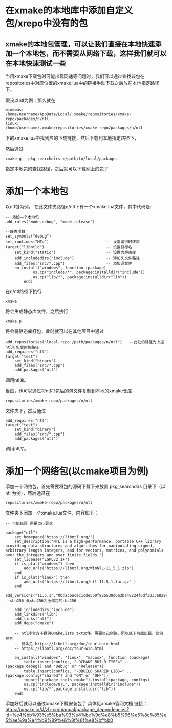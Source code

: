 # 在xmake的本地库中添加自定义包/xrepo中没有的包

## xmake的本地包管理，可以让我们直接在本地快速添加一个本地包，而不需要从网络下载，这样我们就可以在本地快速测试一些
当用xmake下载包时可能出现网速等问题时，我们可以通过查找该包在repositories中对应位置的xmake.lua中的链接手动下载之后放在本地指定路径下，
    
假设以ntl为例：那么就在 
    
    windwos: 
    /home/username/AppData/Local/.xmake/repositories/xmake-repo/packages/n/ntl
    linux:  
    /home/username/.xmake/repositories/xmake-repo/packages/n/ntl
    
下的xmake.lua中找到应的下载链接，然后下载到本地指定路径下，

然后通过 

    xmake g --pkg_searchdirs =/path/to/local/packages 
    
指定本地包的查找路径，之后就可以下载网上的包了
    
# 添加一个本地包

以ntl包为例。
在此文件夹路径n/ntl下有一个xmake.lua文件，其中代码是:

    -- 添加一个本地包
    add_rules("mode.debug", "mode.release")

    --静态项目
    set_symbols("debug")
    set_runtimes("MTd")                         -- 设置运行时环境
    target("libntld")                           -- 设置目标名
        set_kind("static")                      -- 设置为静态库
        add_includedirs("include")              -- 添加头文件路径
        add_files("src/*.cpp")                  -- 添加源文件
        on_install("windows", function (package)
                os.cp("include/*", package:installdir("include"))
                os.cp("lib/*", package:installdir("lib"))
            end)
    
在n/ntl路径下执行 
    
    xmake 

将会生成静态库文件，之后执行

    xmake p 
    
将会将静态库打包，此时就可以在其他项目中通过
    
    add_repositories("local-repo /path/packages/n/ntl")   --此处的路径为上述ntl打包后的包路径
    add_requires("ntl")
    target("test")
        set_kind("binary")
        add_files("src/*.cpp")
        add_packages("ntl")

调用ntl库。

当然，也可以通过将ntl打包后的包文件复制到本地的xmake仓库
    
    repositories/xmake-repo/packages/n/ntl

文件夹下，然后通过

    add_requires("ntl")
    target("test")
        set_kind("binary")
        add_files("src/*.cpp")
        add_packages("ntl")

调用ntl库。

# 添加一个网络包(以cmake项目为例)
添加一个网络包，首先需要将包的源码下载下来放置 pkg_searchdirs 目录下（以 ntl 为例），然后通过在
    
    repositories/xmake-repo/packages/n/ntl

文件夹下添加一个xmake.lua文件，内容如下：

    -- 可能错误 需要自行更改

    package("ntl")
        set_homepage("https://libntl.org/")
        set_description("NTL is a high-performance, portable C++ library providing data structures and algorithms for manipulating signed, arbitrary length integers, and for vectors, matrices, and polynomials over the integers and over finite fields.")
        set_license("LGPLv2.1+")
        if is_plat("windows") then
            add_urls("https://libntl.org/WinNTL-11_5_1.zip")
        end 
        if is_plat("linux") then
            add_urls("https://libntl.org/ntl-11.5.1.tar.gz" )
        end
        add_versions("11.5.1","0bd2c6acec1cde5b0f826538d6a3ba48224f6df3033a829a79e06e11b5c5faa2")  --sha256 此sha256为压缩包的sha256
        
        add_includedirs("include")
        add_linkdirs("lib")
        add_links("ntl")
        add_deps("cmake")

        -- ntl库官方不提供CMakeLists.txt文件，需要自己创建，所以底下可能出错，仅供参考 
        -- 具体见 https://libntl.org/doc/tour-unix.html
        -- https://libntl.org/doc/tour-win.html

        on_install("windows", "linux", "macosx", function (package)
            table.insert(configs, "-DCMAKE_BUILD_TYPE=" .. (package:debug() and "Debug" or "Release"))
            table.insert(configs, "-DBUILD_SHARED_LIBS=" .. (package:config("shared") and "ON" or "OFF"))
            import("package.tools.cmake").install(package, configs)
            os.cp("include/NTL", package:installdir("include"))
            os.cp("lib/*",package:installdir("lib"))
        end)

添加好后就可以通过xmake下载安装包了
具体见xmake官网文档
链接：https://xmake.io/#/zh-cn/manual/package_dependencies?id=%e4%bb%93%e5%ba%93%e4%be%9d%e8%b5%96%e5%8c%85%e5%ae%9a%e4%b9%89%e6%8f%8f%e8%bf%b0